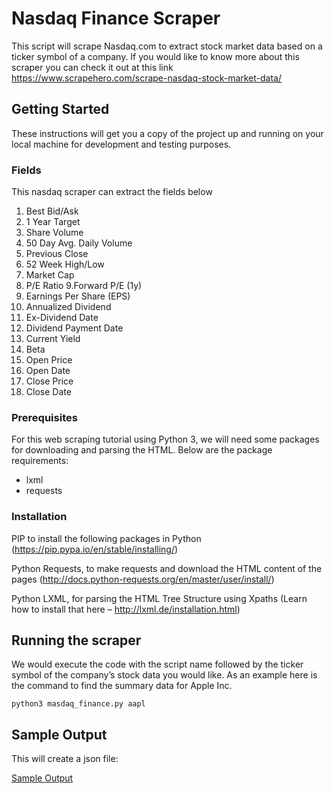 # Nasdaq Finance Scraper
This script will scrape Nasdaq.com to extract stock market data based on a ticker symbol of a company. If you would like to know more about
this scraper you can check it out at this link https://www.scrapehero.com/scrape-nasdaq-stock-market-data/

## Getting Started

These instructions will get you a copy of the project up and running on your local machine for development and testing purposes.

### Fields 

This nasdaq scraper can extract the fields below

1. Best Bid/Ask
2. 1 Year Target
3. Share Volume
4. 50 Day Avg. Daily Volume
5. Previous Close
6. 52 Week High/Low
7. Market Cap
8. P/E Ratio
9.Forward P/E (1y)
10. Earnings Per Share (EPS)
11. Annualized Dividend
12. Ex-Dividend Date
13. Dividend Payment Date
14. Current Yield
15. Beta
16. Open Price
17. Open Date
18. Close Price
19. Close Date

### Prerequisites

For this web scraping tutorial using Python 3, we will need some packages for downloading and parsing the HTML. 
Below are the package requirements:

 - lxml
 - requests

### Installation

PIP to install the following packages in Python (https://pip.pypa.io/en/stable/installing/) 

Python Requests, to make requests and download the HTML content of the pages (http://docs.python-requests.org/en/master/user/install/)

Python LXML, for parsing the HTML Tree Structure using Xpaths (Learn how to install that here – http://lxml.de/installation.html)

## Running the scraper
We would execute the code with the script name followed by the ticker symbol of the company’s stock data you would like. As an example
here is the command to find the summary data for Apple Inc. 

```
python3 masdaq_finance.py aapl
```
## Sample Output

This will create a json file:

[Sample Output](https://raw.githubusercontent.com/scrapehero/nasdaq_finance/master/AAPL-summary.json)
 
 
